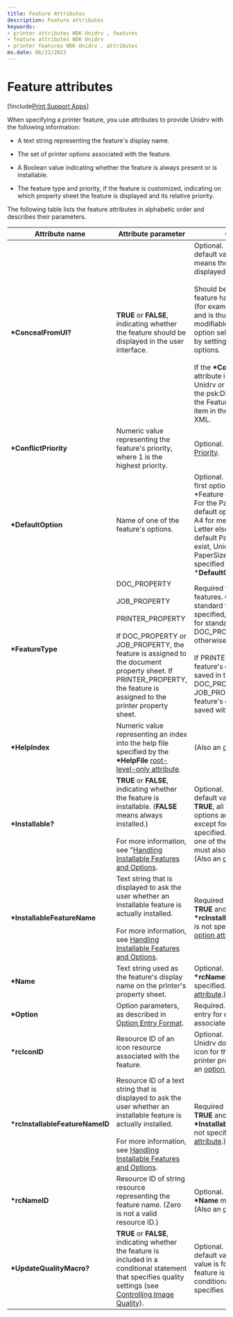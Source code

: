 ```yaml
---
title: Feature Attributes
description: Feature attributes
keywords:
- printer attributes WDK Unidrv , features
- feature attributes WDK Unidrv
- printer features WDK Unidrv , attributes
ms.date: 06/22/2023
---
```


# Feature attributes

[!include[Print Support Apps](../includes/print-support-apps.md)]

When specifying a printer feature, you use attributes to provide Unidrv with the following information:

- A text string representing the feature's display name.

- The set of printer options associated with the feature.

- A Boolean value indicating whether the feature is always present or is installable.

- The feature type and priority, if the feature is customized, indicating on which property sheet the feature is displayed and its relative priority.

The following table lists the feature attributes in alphabetic order and describes their parameters.

| Attribute name | Attribute parameter | Comments |
|--|--|--|
| **\*ConcealFromUI?** | **TRUE** or **FALSE**, indicating whether the feature should be displayed in the user interface. | Optional. If not specified the default value is **FALSE**, which means the feature is displayed.<br><br>Should be **TRUE** only if a feature has only one option (for example, one resolution) and is thus not user-modifiable, or, if the feature's option selection is controlled by setting another feature's options.<br><br>If the **\*ConcealFromUI** attribute is set to **TRUE**, then Unidrv or PrintConfig will add the psk:DisplayUI element to the Feature element for this item in the PrintCapabilities XML. |
| **\*ConflictPriority** | Numeric value representing the feature's priority, where 1 is the highest priority. | Optional. See [Feature Conflict Priority](feature-conflict-priority.md). |
| **\*DefaultOption** | Name of one of the feature's options. | Optional. If not specified, the first option listed in a \*Feature entry is the default. For the PaperSize feature, the default options for Unidrv are A4 for metric locales and Letter elsewhere. If the default PaperSize does not exist, Unidrv uses the PaperSize option that is specified by the ***DefaultOption** keyword. |
| **\*FeatureType** | DOC_PROPERTY<br><br>JOB_PROPERTY<br><br>PRINTER_PROPERTY<br><br>If DOC_PROPERTY or JOB_PROPERTY, the feature is assigned to the document property sheet. If PRINTER_PROPERTY, the feature is assigned to the printer property sheet. | Required for customized features. Optional for standard features. If not specified, the default value for standard features is DOC_PROPERTY unless otherwise noted.<br><br>If PRINTER_PROPERTY, the feature's option value is saved in the registry. If DOC_PROPERTY or JOB_PROPERTY, the feature's option value is saved with the document. |
| **\*HelpIndex** | Numeric value representing an index into the help file specified by the **\*HelpFile** [root-level-only attribute](root-level-only-attributes.md). | (Also an [option attribute](option-attributes.md).) |
| **\*Installable?** | **TRUE** or **FALSE**, indicating whether the feature is installable. (**FALSE** means always installed.)<br><br>For more information, see "[Handling Installable Features and Options](handling-installable-features-and-options.md). | Optional. If not specified, the default value is **FALSE**. If **TRUE**, all the feature's options are also installable, except for the first one specified. If **FALSE**, at least one of the feature's options must also always be installed. (Also an [option attribute](option-attributes.md).) |
| **\*InstallableFeatureName** | Text string that is displayed to ask the user whether an installable feature is actually installed.<br><br>For more information, see [Handling Installable Features and Options](handling-installable-features-and-options.md). | Required if **\*Installable?** is **TRUE** and **\*rcInstallableFeatureNameID** is not specified. (Also an [option attribute](option-attributes.md).) |
| **\*Name** | Text string used as the feature's display name on the printer's property sheet. | Optional. If not specified, then **\*rcNameID** must be specified. (Also an [option attribute](option-attributes.md).) |
| **\*Option** | Option parameters, as described in [Option Entry Format](option-entry-format.md). | Required. Use an **\*Option** entry for each option associated with the feature. |
| **\*rcIconID** | Resource ID of an icon resource associated with the feature. | Optional. If not specified, Unidrv does not display an icon for the feature on the printer property sheet. (Also an [option attribute](option-attributes.md).) |
| **\*rcInstallableFeatureNameID** | Resource ID of a text string that is displayed to ask the user whether an installable feature is actually installed.<br><br>For more information, see [Handling Installable Features and Options](handling-installable-features-and-options.md). | Required if **\*Installable?** is **TRUE** and **\*InstallableFeatureName** is not specified. (Also an [option attribute](option-attributes.md).) |
| **\*rcNameID** | Resource ID of string resource representing the feature name. (Zero is not a valid resource ID.) | Optional. If not specified, then **\*Name** must be specified. (Also an [option attribute](option-attributes.md).) |
| **\*UpdateQualityMacro?** | **TRUE** or **FALSE**, indicating whether the feature is included in a conditional statement that specifies quality settings (see [Controlling Image Quality](controlling-image-quality.md)). | Optional. If not specified, the default value is **FALSE**. (The value is forced to **TRUE** if the feature is included in a conditional statement that specifies quality settings.) |
